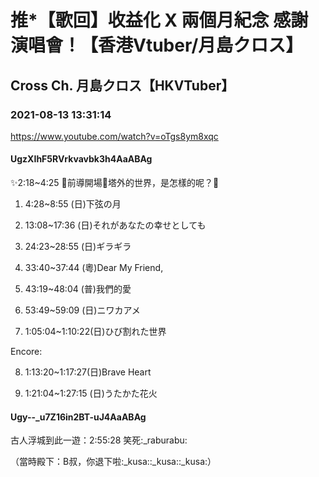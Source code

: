 # 推*【歌回】收益化 X 兩個月紀念 感謝演唱會！【香港Vtuber/月島クロス】

## Cross Ch. 月島クロス【HKVTuber】

### 2021-08-13 13:31:14

https://www.youtube.com/watch?v=oTgs8ym8xqc

#### UgzXIhF5RVrkvavbk3h4AaABAg

✨2:18~4:25 💛前導開場💜塔外的世界，是怎樣的呢？👑

1) 4:28~8:55 (日)下弦の月

2) 13:08~17:36 (日)それがあなたの幸せとしても

3) 24:23~28:55 (日)ギラギラ 

4) 33:40~37:44 (粵)Dear My Friend,

5) 43:19~48:04 (普)我們的愛

6) 53:49~59:09 (日)ニワカアメ

7) 1:05:04~1:10:22(日)ひび割れた世界

Encore:

8) 1:13:20~1:17:27(日)Brave Heart

9) 1:21:04~1:27:15 (日)うたかた花火



#### Ugy--_u7Z16in2BT-uJ4AaABAg

古人浮城到此一遊：2:55:28 笑死:_raburabu:

（當時殿下：B叔，你退下啦:_kusa::_kusa::_kusa:）

